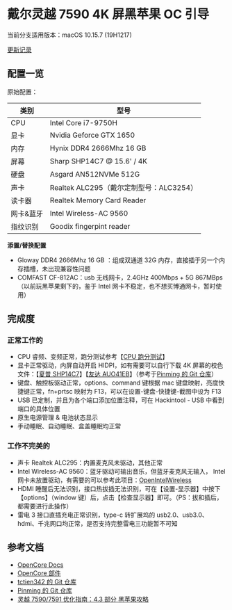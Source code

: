 # 戴尔灵越 7590 4K 屏黑苹果 OC 引导

当前分支适用版本：macOS 10.15.7 (19H1217)

[更新记录](Changelog.md)

## 配置一览

原始配置：

| 类别      | 型号                                    |
| --------- | --------------------------------------- |
| CPU       | Intel Core i7-9750H                     |
| 显卡      | Nvidia Geforce GTX 1650                 |
| 内存      | Hynix DDR4 2666Mhz 16 GB                |
| 屏幕      | Sharp SHP14C7 @ 15.6' / 4K              |
| 硬盘      | Asgard AN512NVMe 512G                   |
| 声卡      | Realtek ALC295（戴尔定制型号：ALC3254） |
| 读卡器    | Realtek Memory Card Reader              |
| 网卡&蓝牙 | Intel Wireless-AC 9560                  |
| 指纹识别  | Goodix fingerpint reader                |

**添置/替换配置**

- Gloway DDR4 2666Mhz 16 GB ：组成双通道 32G 内存，直接插于另一个内存插槽，未出现兼容性问题
- COMFAST CF-812AC：usb 无线网卡，2.4GHz 400Mbps + 5G 867MBps（以前玩黑苹果剩下的，鉴于 Intel 网卡不稳定，也不想买博通网卡，暂时使用）

## 完成度

### 正常工作的

- CPU 睿频、变频正常，跑分测试参考【[CPU 跑分测试](DOC/CPU.md)】
- 显卡正常驱动，内屏自动开启 HIDPI，如有需要可以自行下载 4K 屏幕的校色文件：【[夏普 SHP14C7](http://oss.pm-z.tech/temp_files/SHP14C7_ICC.zip)】【[友达 AUO41EB](http://oss.pm-z.tech/temp_files/AUO41EB_ICC.zip)】（参考于[Pinming 的 Git 仓库](https://github.com/Pinming/Dell-Inspiron-7590-Hackintosh-Opencore)）
- 键盘、触控板驱动正常，options、command 键根据 mac 键盘映射，亮度快捷键正常，fn+prtsc 映射为 F13，可以在设置-键盘-快捷键-截图中设为 F13
- USB 已定制，并且为各个端口添加位置注释，可在 Hackintool - USB 中看到端口的具体位置
- 原生电源管理 & 电池状态显示
- 手动睡眠、自动睡眠、盒盖睡眠均正常

### 工作不完美的

- 声卡 Realtek ALC295：内置麦克风未驱动，其他正常
- Intel Wireless-AC 9560：蓝牙驱动可输出音乐，但蓝牙麦克风无输入， Intel 网卡未放置驱动，有需要的可以参考此项目：[OpenIntelWireless](https://openintelwireless.github.io)
- HDMI 睡醒后无法识别，接口热拔插无法识别，可在【设置-显示器】中按下【options】（window 键）后，点击【检查显示器】即可。（PS：拔和插后，都需要进行此操作）
- 雷电 3 接口直插充电正常识别，type-c 转扩展坞的 usb2.0、usb3.0、hdmi、千兆网口均正常，是否支持完整雷电三功能暂不可知

## 参考文档

- [OpenCore Docs](https://dortania.github.io/OpenCore-Install-Guide)
- [OpenCore 部件](https://ocbook.tlhub.cn)
- [tctien342 的 Git 仓库](https://github.com/tctien342/Dell-Inspiron-7591-Hackintosh)
- [Pinming 的 Git 仓库](https://github.com/Pinming/Dell-Inspiron-7590-Hackintosh-Opencore)
- [灵越 7590/7591 优化指南：4.3 部分 黑苹果攻略](https://zhuanlan.zhihu.com/p/107350906?ivk_sa=1024320u)
